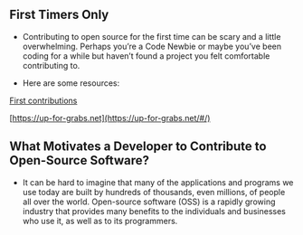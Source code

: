 ## First Timers Only

- Contributing to open source for the first time can be scary and a little overwhelming. Perhaps you’re a Code Newbie or maybe you’ve been coding for a while but haven’t found a project you felt comfortable contributing to.

- Here are some resources:

[First contributions](https://github.com/firstcontributions/first-contributions)

[https://up-for-grabs.net](https://up-for-grabs.net/#/)

## What Motivates a Developer to Contribute to Open-Source Software?

- It can be hard to imagine that many of the applications and programs we use today are built by hundreds of thousands, even millions, of people all over the world. Open-source software (OSS) is a rapidly growing industry that provides many benefits to the individuals and businesses who use it, as well as to its programmers.